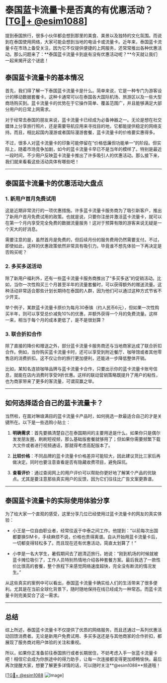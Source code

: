 # 泰国蓝卡流量卡是否真的有优惠活动？[[TG💪+ @esim1088](https://t.me/s/esim1088)]

提到泰国旅行，很多小伙伴都会想到那里的美食、美景以及独特的文化氛围。而说到在泰国使用网络，大家可能会想到当地的电话卡或流量卡。近年来，泰国蓝卡流量卡在市场上备受关注，因为它不仅提供便捷的上网服务，还常常推出各种优惠活动。那么问题来了：**泰国蓝卡流量卡到底有没有优惠活动呢？**今天就让我们一起来揭开这个谜底！

## 泰国蓝卡流量卡的基本情况

首先，我们得了解一下泰国蓝卡流量卡是什么。简单来说，它是一种专门为游客设计的移动数据套餐卡。这种卡通常可以在泰国各大国际机场、旅游区以及一些大型商场购买到。蓝卡流量卡的优势在于它操作简单、覆盖范围广，并且能够满足大部分用户的日常上网需求。

对于经常去泰国的朋友来说，蓝卡流量卡已经成为必备神器之一。无论是想在社交媒体上分享旅行照片，还是需要导航应用来寻找目的地，它都能提供稳定的网络支持。而且，相比起国内漫游或者国际漫游套餐，蓝卡流量卡的价格要实惠得多。

不过，很多人对蓝卡流量卡的印象可能停留在“价格低廉但功能单一”的阶段。但实际上，随着市场竞争加剧，如今的蓝卡流量卡早已不是当年的模样了。特别是最近一段时间，不少用户反映蓝卡流量卡推出了许多吸引人的优惠活动。那么接下来，我们就来看看这些活动具体有哪些吧！

---

## 泰国蓝卡流量卡的优惠活动大盘点

### 1. 新用户首月免费试用

这是近期非常流行的一项优惠措施。许多蓝卡流量卡服务商为了吸引新客户，推出了新用户首月免费试用的政策。也就是说，只要你注册并激活蓝卡流量卡，就可以在第一个月内享受完全免费的数据流量服务！这对于预算有限的游客来说无疑是一个天大的好消息。

需要注意的是，虽然首月是免费的，但后续月份的服务费用仍然需要支付。不过，即使如此，这样的优惠政策依然非常具有吸引力。毕竟谁不想先体验一下再决定是否购买呢？

### 2. 多买多送活动

除了新用户福利外，还有一些蓝卡流量卡服务商推出了“多买多送”的促销活动。比如，当你一次性购买三个月甚至半年的流量套餐时，可以获得额外的赠送流量。这种活动非常适合那些计划长期待在泰国的人群，因为他们可以通过这种方式节省不少开支。

举个例子，某款蓝卡流量卡原价为每月30泰铢（约人民币6元），但如果一次性购买半年，则可以享受总价减免10%的优惠，并额外获得一个月的免费流量。这样一来，相当于每个月的成本更低了，是不是很划算？

### 3. 联合折扣合作

除了直接的降价和赠送之外，部分蓝卡流量卡服务商还与当地商家达成了联合折扣合作。例如，当你购买蓝卡流量卡时，还可以享受到附近餐厅、咖啡馆或者其他零售店的消费折扣。这不仅让你的旅行更加便利，还能进一步降低整体开销。

比如，某知名连锁咖啡品牌与蓝卡流量卡合作，只要出示你的蓝卡流量卡账号信息，就能在店内消费时享受9折优惠。这样的联动营销策略既提升了用户的粘性，也为商家带来了更多的客流量，可谓双赢之举。

---

## 如何选择适合自己的蓝卡流量卡？

当然啦，在面对琳琅满目的蓝卡流量卡产品时，如何挑选一款最适合自己的才是关键所在。以下是一些选购小贴士：

1. **明确需求**：首先要搞清楚自己在泰国期间的主要用途是什么。如果你只是偶尔发发朋友圈，刷刷短视频，那么基础版套餐就够用了；但如果你需要频繁下载大文件或者进行视频通话，那就得考虑高配版本了。

2. **比较价格**：不同品牌的蓝卡流量卡价格差异可能较大，因此建议货比三家后再做决定。同时也要注意查看是否有隐藏收费项目，避免踩坑。

3. **查看评价**：通过查阅网上的用户评价可以帮助你更好地了解某个产品的优缺点。尤其是要注意那些真实用户的反馈，因为它们往往比广告文案更靠谱。

---

## 泰国蓝卡流量卡的实际使用体验分享

为了给大家一个直观的感受，这里分享几位已经使用过蓝卡流量卡的网友的真实体验：

- 小王是一位自由职业者，经常往返于中泰之间工作。他提到：“以前每次出国都要换SIM卡，手续麻烦不说，价格也贵得离谱。自从开始用蓝卡流量卡后，一切都变得轻松多了。而且现在还有优惠活动，简直太划算了！”
  
- 小李是一名大学生，暑假期间去了趟清迈旅行。她说：“刚到机场的时候就被蓝卡摊位吸引了，工作人员特别热情地介绍各种套餐方案。最后我选了一款性价比很高的套餐，整个旅程下来感觉网络速度超快，完全没有断流的情况发生。”

从这些真实的案例中可以看出，泰国蓝卡流量卡确实给人们的生活带来了很多便利。尤其是在当前全球化背景下，随时随地保持在线已经成为一种常态。而蓝卡流量卡则完美契合了这一需求。

---

## 总结

综上所述，泰国蓝卡流量卡不仅提供了优质的网络服务，而且还通过一系列优惠活动回馈消费者。无论是新用户免费试用、多买多送还是与其他商家的合作折扣，都展现了服务商对用户体验的关注和重视。

所以，如果你正准备前往泰国旅行或者长期居住，不妨考虑入手一张蓝卡流量卡吧！相信它会成为你旅途中的得力助手，让每一次连接都变得更加顺畅愉快。最后再次提醒大家，想要了解更多详情的话，可以随时关注**@esim1088**频道哦！

[[TG💪+ @esim1088](https://t.me/s/esim1088) ![Image](https://i.postimg.cc/4NQfJmqS/Snipaste-2025-05-13-00-14-12.png)]